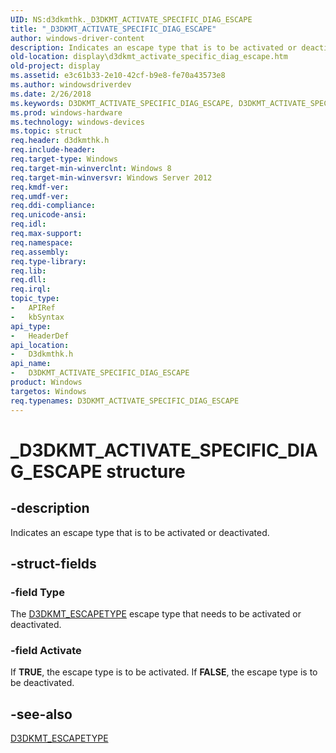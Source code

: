 ```yaml
---
UID: NS:d3dkmthk._D3DKMT_ACTIVATE_SPECIFIC_DIAG_ESCAPE
title: "_D3DKMT_ACTIVATE_SPECIFIC_DIAG_ESCAPE"
author: windows-driver-content
description: Indicates an escape type that is to be activated or deactivated.
old-location: display\d3dkmt_activate_specific_diag_escape.htm
old-project: display
ms.assetid: e3c61b33-2e10-42cf-b9e8-fe70a43573e8
ms.author: windowsdriverdev
ms.date: 2/26/2018
ms.keywords: D3DKMT_ACTIVATE_SPECIFIC_DIAG_ESCAPE, D3DKMT_ACTIVATE_SPECIFIC_DIAG_ESCAPE structure [Display Devices], _D3DKMT_ACTIVATE_SPECIFIC_DIAG_ESCAPE, d3dkmthk/D3DKMT_ACTIVATE_SPECIFIC_DIAG_ESCAPE, display.d3dkmt_activate_specific_diag_escape
ms.prod: windows-hardware
ms.technology: windows-devices
ms.topic: struct
req.header: d3dkmthk.h
req.include-header: 
req.target-type: Windows
req.target-min-winverclnt: Windows 8
req.target-min-winversvr: Windows Server 2012
req.kmdf-ver: 
req.umdf-ver: 
req.ddi-compliance: 
req.unicode-ansi: 
req.idl: 
req.max-support: 
req.namespace: 
req.assembly: 
req.type-library: 
req.lib: 
req.dll: 
req.irql: 
topic_type:
-	APIRef
-	kbSyntax
api_type:
-	HeaderDef
api_location:
-	D3dkmthk.h
api_name:
-	D3DKMT_ACTIVATE_SPECIFIC_DIAG_ESCAPE
product: Windows
targetos: Windows
req.typenames: D3DKMT_ACTIVATE_SPECIFIC_DIAG_ESCAPE
---
```


# _D3DKMT_ACTIVATE_SPECIFIC_DIAG_ESCAPE structure


## -description


Indicates an escape type that is to be activated or deactivated.


## -struct-fields




### -field Type

The <a href="https://msdn.microsoft.com/db57ae5e-7060-4d45-99a5-e54c82b0aa05">D3DKMT_ESCAPETYPE</a> escape type  that needs to be activated or deactivated.


### -field Activate

If <b>TRUE</b>, the escape type is to be activated. If <b>FALSE</b>, the escape type is to be deactivated.


## -see-also




<a href="https://msdn.microsoft.com/db57ae5e-7060-4d45-99a5-e54c82b0aa05">D3DKMT_ESCAPETYPE</a>
 

 

